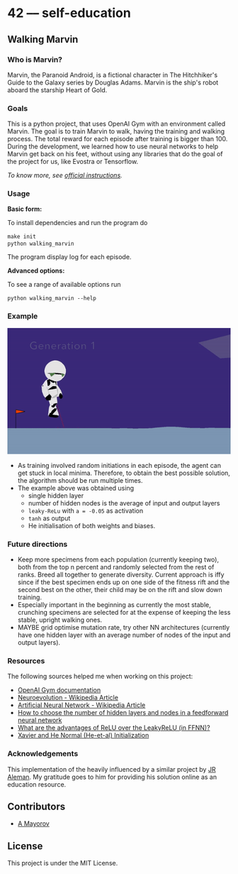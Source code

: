 # 42 –– self-education

## Walking Marvin

### Who is Marvin?

Marvin, the Paranoid Android, is a fictional character in
The Hitchhiker's Guide to the Galaxy series by Douglas Adams.
Marvin is the ship's robot aboard the starship Heart of Gold.

### Goals

This is a python project, that uses OpenAI Gym with an environment called Marvin.
The goal is to train Marvin to walk, having the training and walking process.
The total reward for each episode after training is bigger than 100. During the
development, we learned how to use neural networks to help Marvin
get back on his feet, without using any libraries that do the goal of the
project for us, like Evostra or Tensorflow.

*To know more, see [official instructions](resources/walking-marvin.pdf).*

### Usage

**Basic form:**

To install dependencies and run the program do

```
make init
python walking_marvin
```

The program display log for each episode.

**Advanced options:**

To see a range of available options run 

```
python walking_marvin --help
```

### Example

![](resources/walking_marvin.gif)

* As training involved random initiations in each episode, the agent can get stuck in local minima. Therefore, to obtain the best possible solution, the algorithm should be run multiple times. 
* The example above was obtained using
	* single hidden layer
	* number of hidden nodes is the average of input and output layers
	*  `leaky-ReLu` with `a = -0.05` as activation
	*  `tanh` as output
	*  He initialisation of both weights and biases. 

### Future directions

* Keep more specimens from each population (currently keeping two), both from the top n percent and randomly selected from the rest of ranks. Breed all together to generate diversity. Current approach is iffy since if the best specimen ends up on one side of the fitness rift and the second best on the other, their child may be on the rift and slow down training.
* Especially important in the beginning as currently the most stable, crunching specimens are selected for at the expense of keeping the less stable, upright walking ones. 
* MAYBE grid optimise mutation rate, try other NN architectures (currently have one hidden layer with an average number of nodes of the input and output layers).

### Resources

The following sources helped me when working on this project:

* [OpenAI Gym documentation](https://gym.openai.com/docs)
* [Neuroevolution - Wikipedia Article](https://en.wikipedia.org/wiki/Neuroevolution)
* [Artificial Neural Network - Wikipedia Article](https://en.wikipedia.org/wiki/Artificial_neural_network)
* [How to choose the number of hidden layers and nodes in a feedforward neural network](https://stats.stackexchange.com/questions/181/how-to-choose-the-number-of-hidden-layers-and-nodes-in-a-feedforward-neural-netw)
* [What are the advantages of ReLU over the LeakyReLU (in FFNN)?](https://www.reddit.com/r/MachineLearning/comments/4znzvo/what_are_the_advantages_of_relu_over_the/)
* [Xavier and He Normal (He-et-al) Initialization](https://medium.com/@prateekvishnu/xavier-and-he-normal-he-et-al-initialization-8e3d7a087528)

### Acknowledgements 

This implementation of the heavily influenced by a similar project by [JR Aleman](github.com/jraleman/42_Walking_Marvin). My gratitude goes to him for providing his solution online as an education resource.

## Contributors

* [A Mayorov](https://github.com/almayor/)

## License

This project is under the MIT License.
